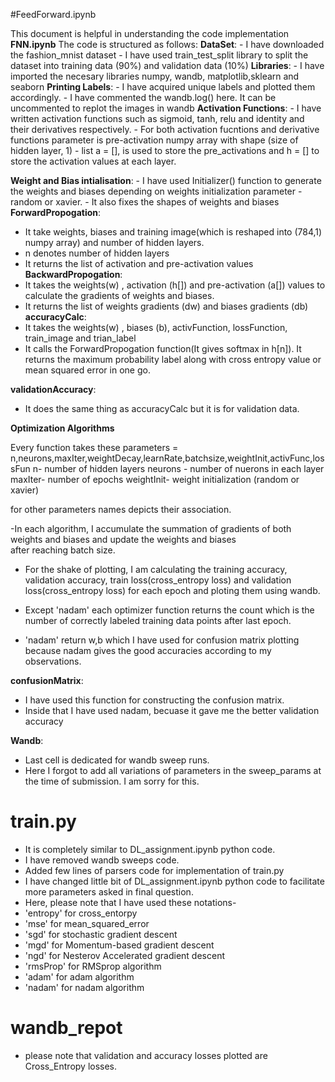 

#FeedForward.ipynb

This document is helpful in understanding the code implementation **FNN.ipynb**
The code is structured as follows:
**DataSet**:
    - I have downloaded the fashion_mnist dataset
    - I have used train_test_split library to split the dataset into training data (90%) and 
      validation data (10%)
 **Libraries**:
    - I have imported the necesary libraries numpy, wandb, matplotlib,sklearn and seaborn
**Printing Labels**:
    - I have acquired unique labels and plotted them accordingly.
    - I have commented the wandb.log() here. It can be uncommented to replot the images 
      in wandb
**Activation Functions**:
    - I have written activation functions such as sigmoid, tanh, relu and identity and 
      their derivatives respectively.
    - For both activation fucntions and derivative functions parameter is pre-activation 
      numpy array with shape (size of hidden layer, 1) 
    - list a = [], is used to store the pre_activations and h = [] to store the
     activation values at each layer.
     
 **Weight and Bias intialisation**:
    - I have used Initializer() function to generate the weights and biases depending on 
      weights initialization parameter - random or xavier.
    - It also fixes the shapes of weights and biases
 **ForwardPropogation**:
   - It take weights, biases and training image(which is reshaped into (784,1) numpy array) and number of hidden layers.
   - n denotes number of hidden layers
   - It returns the list of activation and pre-activation values 
 **BackwardPropogation**:
   - It takes the weights(w) , activation (h[]) and pre-activation (a[]) values to calculate the gradients of weights and biases.
  - It returns the list of weights gradients (dw) and biases gradients (db)
**accuracyCalc**:
  - It takes the weights(w) , biases (b), activFunction, lossFunction, train_image and trian_label
  - It calls the ForwardPropogation function(It gives softmax in h[n]). It returns the maximum probability label along with cross entropy value or mean squared error in one go.
    
**validationAccuracy**:

- It does the same thing as accuracyCalc but it is for validation data.

**Optimization Algorithms**

  Every function takes these parameters = n,neurons,maxIter,weightDecay,learnRate,batchsize,weightInit,activFunc,lossFun
  n- number of hidden layers
  neurons - number of nuerons in each layer
  maxIter- number of epochs
  weightInit- weight initialization (random or xavier)
  
  for other parameters names depicts their association.
  
  -In each algorithm, I accumulate the summation of gradients of both weights and biases and update the weights and biases  
  after reaching batch size.
  
  - For the shake of plotting, I am calculating the training accuracy, validation accuracy, train loss(cross_entropy loss) and validation loss(cross_entropy loss) for each epoch and ploting them using wandb.
    
- Except 'nadam' each optimizer function returns the count which is the number of correctly labeled training data points after last epoch.
  
- 'nadam' return w,b which I have used for confusion matrix plotting because nadam gives the good accuracies according to my observations.
  
**confusionMatrix**:
 - I have used this function for constructing the confusion matrix.
 - Inside that I have used nadam, becuase it gave me the better validation accuracy

**Wandb**:
- Last cell is dedicated for wandb sweep runs.
- Here I forgot to add all variations of parameters in the sweep_params at the time of submission. I am sorry for this.

 # train.py
 - It is completely similar to DL_assignment.ipynb python code.
 - I have removed wandb sweeps code.
 - Added few lines of parsers code for implementation of train.py
 - I have changed little bit of DL_assignment.ipynb python code to facilitate more parameters asked in final 
   question.
 - Here, please note that I have used these notations-
 - 'entropy' for cross_entorpy
 - 'mse' for mean_squared_error
 - 'sgd' for stochastic gradient descent
 - 'mgd' for Momentum-based gradient descent
 - 'ngd' for Nesterov Accelerated gradient descent
 - 'rmsProp' for RMSprop algorithm
 - 'adam' for adam algorithm
 - 'nadam' for nadam algorithm
# wandb_repot
 - please note that validation and accuracy losses plotted are Cross_Entropy losses.


